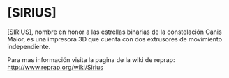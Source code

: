 # [SIRIUS]
[SIRIUS], nombre en honor a las estrellas binarias de la constelación Canis Maior, es una impresora 3D que cuenta con dos extrusores de movimiento independiente.

Para mas información visita la pagina de la wiki de reprap:
http://www.reprap.org/wiki/Sirius
